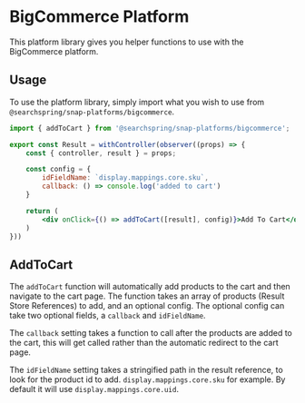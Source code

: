 # BigCommerce Platform
This platform library gives you helper functions to use with the BigCommerce platform. 


## Usage 
To use the platform library, simply import what you wish to use from `@searchspring/snap-platforms/bigcommerce`.

```jsx
import { addToCart } from '@searchspring/snap-platforms/bigcommerce';

export const Result = withController(observer((props) => {
	const { controller, result } = props;

    const config = {
        idFieldName: `display.mappings.core.sku`,
        callback: () => console.log('added to cart')
    }

    return (
        <div onClick={() => addToCart([result], config)}>Add To Cart</div>
    )
}))
```

## AddToCart
The `addToCart` function will automatically add products to the cart and then navigate to the cart page. The function takes an array of products (Result Store References) to add, and an optional config. The optional config can take two optional fields, a `callback` and `idFieldName`. 

The `callback` setting takes a function to call after the products are added to the cart, this will get called rather than the automatic redirect to the cart page. 

The `idFieldName` setting takes a stringified path in the result reference, to look for the product id to add. `display.mappings.core.sku` for example. By default it will use `display.mappings.core.uid`.
